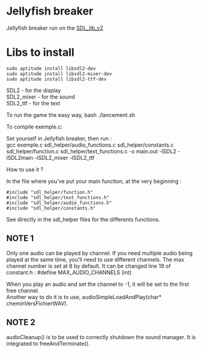 # Jellyfish breaker

Jellyfish breaker run on the [SDL_lib_v2](https://gitlab.com/ilanlo/sdl_lib_v2.git)

# Libs to install

    sudo aptitude install libsdl2-dev
    sudo aptitude install libsdl2-mixer-dev
    sudo aptitude install libsdl2-ttf-dev

SDL2 - for the display  
SDL2_mixer - for the sound  
SDL2_ttf - for the text  

To run the game the easy way, bash
    ./lancement.sh

To compile exemple.c:

Set yourself in Jellyfish breaker, then run :  
gcc exemple.c sdl_helper/audio_functions.c sdl_helper/constants.c sdl_helper/function.c sdl_helper/text_functions.c -o main.out -lSDL2 -lSDL2main -lSDL2_mixer -lSDL2_ttf

How to use it ?

In the file where you've put your main function, at the very beginning :

    #include "sdl_helper/function.h"
    #include "sdl_helper/text_functions.h"
    #include "sdl_helper/audio_functions.h"
    #include "sdl_helper/constants.h"

See directly in the sdl_helper files for the differents functions.

## NOTE 1

Only one audio can be played by channel. If you need multiple audio being played at the same time, you'll need to use different channels. The max channel number is set at 8 by default. It can be changed line 19 of constant.h : #define MAX_AUDIO_CHANNELS (int)  

When you play an audio and set the channel to -1, it will be set to the first free channel.  
Another way to do it is to use, audioSimpleLoadAndPlay(char* cheminVersFichierWAV).

## NOTE 2

audioCleanup() is to be used to correctly shutdown the sound manager. It is integrated to freeAndTerminate().